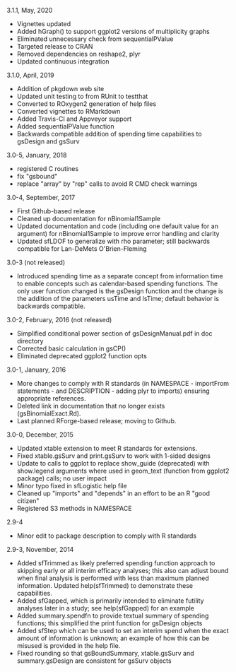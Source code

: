 3.1.1, May, 2020
- Vignettes updated
- Added hGraph() to support ggplot2 versions of multiplicity graphs
- Eliminated unnecessary check from sequentialPValue
- Targeted release to CRAN
- Removed dependencies on reshape2, plyr
- Updated continuous integration

3.1.0, April, 2019
- Addition of pkgdown web site
- Updated unit testing to from RUnit to testthat
- Converted to ROxygen2 generation of help files
- Converted vignettes to RMarkdown
- Added Travis-CI and Appveyor support
- Added sequentialPValue function 
- Backwards compatible addition of spending time capabilities to gsDesign and gsSurv

3.0-5, January, 2018
- registered C routines
- fix "gsbound"
- replace "array" by "rep" calls to avoid R CMD check warnings

3.0-4, September, 2017
- First Github-based release
- Cleaned up documentation for nBinomial1Sample
- Updated documentation and code (including one default value for an argument) for nBinomial1Sample to improve error handling and clarity 
- Updated sfLDOF to generalize with rho parameter; still backwards compatible for Lan-DeMets O'Brien-Fleming

3.0-3 (not released)
- Introduced spending time as a separate concept from information time to enable concepts such as calendar-based spending functions. The only user function changed is the gsDesign function and the change is the addition of the parameters usTime and lsTime; default behavior is backwards compatible.

3.0-2, February, 2016 (not released)
- Simplified conditional power section of gsDesignManual.pdf in doc directory
- Corrected basic calculation in gsCP()
- Eliminated deprecated ggplot2 function opts

3.0-1, January, 2016
- More changes to comply with R standards (in NAMESPACE - importFrom statements - and DESCRIPTION - adding plyr to imports) ensuring appropriate references.
- Deleted link in documentation that no longer exists (gsBinomialExact.Rd).
- Last planned RForge-based release; moving to Github.


3.0-0, December, 2015
- Updated xtable extension to meet R standards for extensions. 
- Fixed xtable.gsSurv and print.gsSurv to work with 1-sided designs
- Update to calls to ggplot to replace show_guide (deprecated) with show.legend arguments where used in geom_text (function from ggplot2 package) calls; no user impact
- Minor typo fixed in sfLogistic help file
- Cleaned up "imports" and "depends" in an effort to be an R "good citizen"
- Registered S3 methods in NAMESPACE

2.9-4
- Minor edit to package description to comply with R standards

2.9-3, November, 2014
- Added sfTrimmed as likely preferred spending function approach to skipping early or all interim efficacy analyses; this also can adjust bound when final analysis is performed with less than maximum planned information. Updated help(sfTrimmed) to demonstrate these capabilities.
- Added sfGapped, which is primarily intended to eliminate futility analyses later in a study; see help(sfGapped) for an example
- Added summary.spendfn to provide textual summary of spending functions; this simplified the print function for gsDesign objects
- Added sfStep which can be used to set an interim spend when the exact amount of information is unknown; an example of how this can be misused is provided in the help file.
- Fixed rounding so that gsBoundSummary, xtable.gsSurv and summary.gsDesign are consistent for gsSurv objects